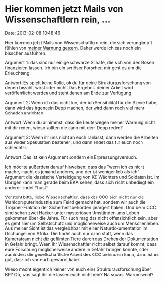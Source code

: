 Hier kommen jetzt Mails von Wissenschaftlern rein, \...
=======================================================

Date: 2013-02-08 10:48:46

Hier kommen jetzt Mails von Wissenschaftlern rein, die sich verunglimpft
fühlen von [meiner Warnung gestern](http://blog.fefe.de/?ts=afed4222).
Daher werde ich das noch ein bisschen ausführen.

Argument 1: das sind nur einige schwarze Schafe, die sich von den Bösen
finanzieren lassen. Ich bin ein seriöser Forscher, mir geht es um die
Erleuchtung.

Antwort: Es spielt keine Rolle, ob du für deine Strukturausforschung von
denen bezahlt wirst oder nicht. Das Ergebnis deiner Arbeit wird
veröffentlicht werden und steht denen am Ende zur Verfügung.

Argument 2: Wenn ich das nicht tue, der ich Sensibilität für die Szene
habe, dann wird das irgendein Depp machen, der wird dann noch viel mehr
Schaden anrichten.

Antwort: Wenn du annimmst, dass die Leute wegen meiner Warnung nicht mit
dir reden, wieso sollten die dann mit dem Depp reden?

Argument 3: Wenn ihr uns nicht an euch ranlasst, dann werden die
Arbeiten aus wilder Spekulation bestehen, und dann endet das für euch
noch schlechter.

Antwort: Das ist kein Argument sondern ein Erpressungsversuch.

Ich möchte außerdem darauf hinweisen, dass das \"wenn ich es nicht
mache, macht es jemand anderes, und der ist weniger lieb als
ich\"-Argument die klassische Verteidigung von KZ-Wächtern und Soldaten
ist. Im Übrigen kann man gerade beim BKA sehen, dass sich nicht
unbedingt ein anderer findet \*hust\*

Versteht bitte, liebe Wissenschaftler, dass der CCC sich nicht nur die
Wahlcomputerindustrie zum Feind gemacht hat, sondern wir auch die
Trojaner-Fraktion der Sicherheitsbehörden geärgert haben. Und beim CCC
sind schon zwei Hacker unter mysteriösen Umständen ums Leben gekommen
über die Jahre. Für euch mag das nicht offensichtlich sein, aber es geht
hier um Selbstschutz und möglicherweise auch um Menschenleben. Aus
meiner Sicht ist das vergleichbar mit einer Naturdokumentation im
Dschungel von Afrika. Die findet auch nur dann statt, wenn das
Kamerateam nicht die gefilmten Tiere durch das Drehen der Dokumentation
in Gefahr bringt. Wenn ihr Wissenschaftler nicht selbst darauf kommt,
dass eure Forschung möglicherweise andere in Gefahr bringen könnte, oder
zumindest die gesellschaftliche Arbeit des CCC behindern kann, dann ist
es gut, dass ich vor euch gewarnt habe.

Wieso macht eigentlich keiner von euch eine Strukturausforschung über
BP? Oh, was sagt ihr, die lassen euch nicht rein? Na sowas. Warum wohl?
